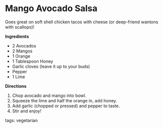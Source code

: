 Mango Avocado Salsa
===================

Goes great on soft shell chicken tacos with cheese (or deep-friend wantons with scallops)!

__Ingredients__

* 2 Avocados
* 2 Mangos
* 1 Orange
* 1 Tablespoon Honey
* Garlic cloves (leave it up to your buds)
* Pepper
* 1 Lime

__Directions__

1. Chop avocado and mango into bowl.
2. Squeeze the lime and half the orange in, add honey.
3. Add garlic (chopped or pressed) and pepper to taste.
4. Stir and enjoy!

tags: vegetarian
